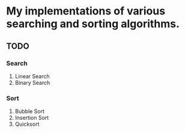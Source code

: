 # My implementations of various searching and sorting algorithms.

## TODO
### Search
1. Linear Search
2. Binary Search
### Sort
1. Bubble Sort
2. Insertion Sort
3. Quicksort
